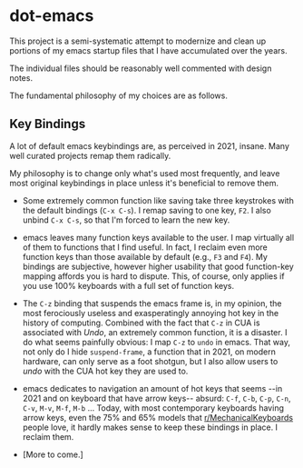 dot-emacs
=========

This project is a semi-systematic attempt to modernize and clean up portions of my emacs startup
files that I have accumulated over the years.

The individual files should be reasonably well commented with design notes.

The fundamental philosophy of my choices are as follows.


Key Bindings
------------

A lot of default emacs keybindings are, as perceived in 2021, insane.
Many well curated projects remap them radically.

My philosophy is to change only what's used most frequently, and leave most original keybindings in
place unless it's beneficial to remove them.

* Some extremely common function like saving take three keystrokes with the default bindings (`C-x C-s`).
  I remap saving to one key, `F2`.
  I also unbind `C-x C-s`, so that I'm forced to learn the new key.

* emacs leaves many function keys available to the user.  I map virtually all of them to functions
  that I find useful. In fact, I reclaim even more function keys than those available by default
  (e.g., `F3` and `F4`).  My bindings are subjective, however higher usability that good
  function-key mapping affords you is hard to dispute.  This, of course, only applies if you use
  100% keyboards with a full set of function keys.

* The `C-z` binding that suspends the emacs frame is, in my opinion, the most ferociously useless
  and exasperatingly annoying hot key in the history of computing. Combined with the fact that `C-z`
  in CUA is associated with *Undo*, an extremely common function, it is a disaster. I do what seems
  painfully obvious: I map `C-z` to `undo` in emacs. That way, not only do I hide
  `suspend-frame`, a function that in 2021, on modern hardware, can only serve as a foot shotgun,
  but I also allow users to *undo* with the CUA hot key they are used to.

* emacs dedicates to navigation an amount of hot keys that seems --in 2021 and on keyboard that have
  arrow keys-- absurd: `C-f`, `C-b`, `C-p`, `C-n`, `C-v`, `M-v`, `M-f`, `M-b` ...  Today, with most
  contemporary keyboards having arrow keys, even the 75% and 65% models that
  [r/MechanicalKeyboards](https://www.reddit.com/r/MechanicalKeyboards/) people love, it hardly
  makes sense to keep these bindings in place. I reclaim them.

* [More to come.]
